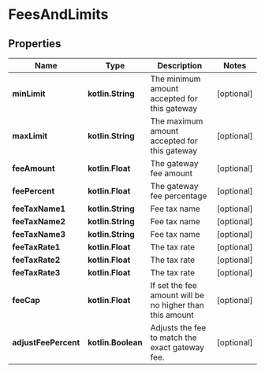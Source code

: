 
# FeesAndLimits

## Properties
Name | Type | Description | Notes
------------ | ------------- | ------------- | -------------
**minLimit** | **kotlin.String** | The minimum amount accepted for this gateway |  [optional]
**maxLimit** | **kotlin.String** | The maximum amount accepted for this gateway |  [optional]
**feeAmount** | **kotlin.Float** | The gateway fee amount |  [optional]
**feePercent** | **kotlin.Float** | The gateway fee percentage |  [optional]
**feeTaxName1** | **kotlin.String** | Fee tax name |  [optional]
**feeTaxName2** | **kotlin.String** | Fee tax name |  [optional]
**feeTaxName3** | **kotlin.String** | Fee tax name |  [optional]
**feeTaxRate1** | **kotlin.Float** | The tax rate |  [optional]
**feeTaxRate2** | **kotlin.Float** | The tax rate |  [optional]
**feeTaxRate3** | **kotlin.Float** | The tax rate |  [optional]
**feeCap** | **kotlin.Float** | If set the fee amount will be no higher than this amount |  [optional]
**adjustFeePercent** | **kotlin.Boolean** | Adjusts the fee to match the exact gateway fee. |  [optional]



